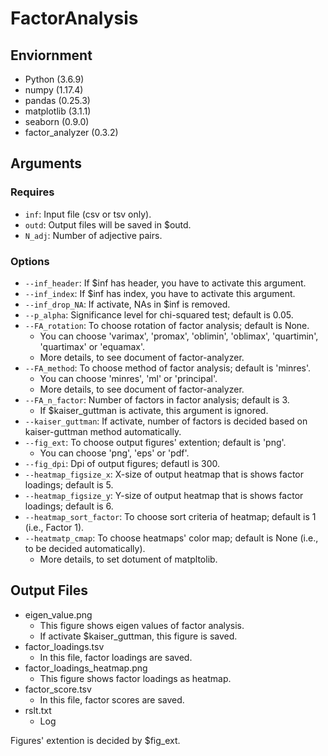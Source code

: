 # FactorAnalysis

## Enviornment

- Python (3.6.9)
- numpy (1.17.4)
- pandas (0.25.3)
- matplotlib (3.1.1)
- seaborn (0.9.0)
- factor_analyzer (0.3.2)

## Arguments

### Requires

- `inf`: Input file (csv or tsv only).
- `outd`: Output files will be saved in $outd.
- `N_adj`: Number of adjective pairs.

### Options

- `--inf_header`: If $inf has header, you have to activate this argument.
- `--inf_index`: If $inf has index, you have to activate this argument.
- `--inf_drop_NA`: If activate, NAs in $inf is removed.
- `--p_alpha`: Significance level for chi-squared test; default is 0.05.
- `--FA_rotation`: To choose rotation of factor analysis; default is None.
    - You can choose 'varimax', 'promax', 'oblimin', 'oblimax', 'quartimin', 'quartimax' or 'equamax'.
    - More details, to see document of factor-analyzer.
- `--FA_method`: To choose method of factor analysis; default is 'minres'.
    - You can choose 'minres', 'ml' or 'principal'.
    - More details, to see document of factor-analyzer.
- `--FA_n_factor`: Number of factors in factor analysis; default is 3.
    - If $kaiser_guttman is activate, this argument is ignored.
- `--kaiser_guttman`: If activate, number of factors is decided based on kaiser-guttman method automatically.
- `--fig_ext`: To choose output figures' extention; default is 'png'.
    - You can choose 'png', 'eps' or 'pdf'.
- `--fig_dpi`: Dpi of output figures; defautl is 300.
- `--heatmap_figsize_x`: X-size of output heatmap that is shows factor loadings; default is 5.
- `--heatmap_figsize_y`: Y-size of output heatmap that is shows factor loadings; default is 6.
- `--heatmap_sort_factor`: To choose sort criteria of heatmap; default is 1 (i.e., Factor 1).
- `--heatmatp_cmap`: To choose heatmaps' color map; default is None (i.e., to be decided automatically).
    - More details, to set dotument of matpltolib.

## Output Files

- eigen_value.png
    - This figure shows eigen values of factor analysis.
    - If activate $kaiser_guttman, this figure is saved.
- factor_loadings.tsv
    - In this file, factor loadings are saved.
- factor_loadings_heatmap.png
    - This figure shows factor loadings as heatmap.
- factor_score.tsv
    - In this file, factor scores are saved.
- rslt.txt
    - Log

Figures' extention is decided by $fig_ext.